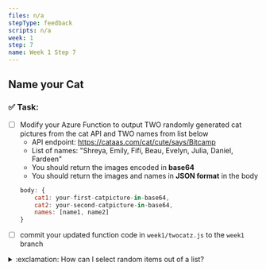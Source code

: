 ```yaml
---
files: n/a
stepType: feedback
scripts: n/a
week: 1
step: 7
name: Week 1 Step 7
---
```


## Name your Cat

### ✅  Task:
- [ ] Modify your Azure Function to output TWO randomly generated cat pictures from the cat API and TWO names from list below
    * API endpoint: https://cataas.com/cat/cute/says/Bitcamp
    * List of names: "Shreya, Emily, Fifi, Beau, Evelyn, Julia, Daniel, Fardeen"
    * You should return the images encoded in **base64**
    * You should return the images and names in **JSON format** in the body
    ```js
    body: {
        cat1: your-first-catpicture-in-base64,
        cat2: your-second-catpicture-in-base64,
        names: [name1, name2]
    }
    ```
- [ ] commit your updated function code in `week1/twocatz.js` to the `week1` branch

<details>
<summary>:exclamation: How can I select random items out of a list?</summary>
    </br>

**Hint 1:** You'll need to create an array with the names first.
**Hint 2:** You'll need to generate a random number within the range of the array length.

<details>
<summary>🔵 I'm still a little lost, some more help would be great!</summary>
    </br>

1. Create an array with the names:
```js
var names = ["name1", "name2"...]
```

2. Generate a random value in the correct range:
```js
var random_value = Math.floor(names.length * Math.random())
```

3. Get the name!
```js
var resultname = names[random_value]
```
Wrap the code for generating a random combination into a function called `nameFinder()` and return resultname.

*Call nameFinder() twice to get two names!*

<br><br/>
</details>
</details>


